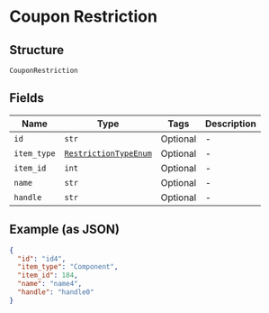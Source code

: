 
# Coupon Restriction

## Structure

`CouponRestriction`

## Fields

| Name | Type | Tags | Description |
|  --- | --- | --- | --- |
| `id` | `str` | Optional | - |
| `item_type` | [`RestrictionTypeEnum`](../../doc/models/restriction-type-enum.md) | Optional | - |
| `item_id` | `int` | Optional | - |
| `name` | `str` | Optional | - |
| `handle` | `str` | Optional | - |

## Example (as JSON)

```json
{
  "id": "id4",
  "item_type": "Component",
  "item_id": 184,
  "name": "name4",
  "handle": "handle0"
}
```

